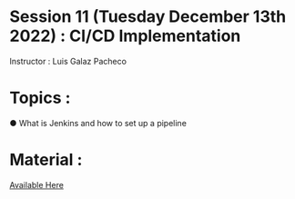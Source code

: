 # Session 11 (Tuesday December 13th 2022) : CI/CD Implementation

Instructor : Luis Galaz Pacheco

# Topics :

● What is Jenkins and how to set up a pipeline

# Material :

[Available Here](https://github.com/wizelineacademy/TideworksQAAutomation-2022/files/10223800/CICD.Implementation.pdf)
